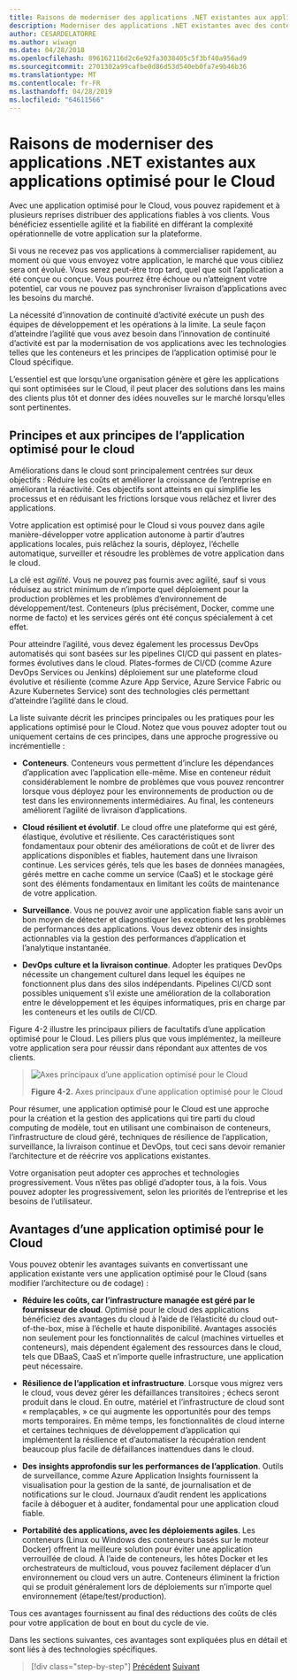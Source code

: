 ```yaml
---
title: Raisons de moderniser des applications .NET existantes aux applications optimisé pour le Cloud
description: Moderniser des applications .NET existantes avec des conteneurs de Cloud Azure et Windows | Raisons de moderniser des applications .NET existantes aux applications optimisé pour le Cloud
author: CESARDELATORRE
ms.author: wiwagn
ms.date: 04/28/2018
ms.openlocfilehash: 896162116d2c6e92fa3038405c5f3bf40a956ad9
ms.sourcegitcommit: 2701302a99cafbe0d86d53d540eb0fa7e9b46b36
ms.translationtype: MT
ms.contentlocale: fr-FR
ms.lasthandoff: 04/28/2019
ms.locfileid: "64611566"
---
```

# <a name="reasons-to-modernize-existing-net-apps-to-cloud-optimized-applications"></a>Raisons de moderniser des applications .NET existantes aux applications optimisé pour le Cloud

Avec une application optimisé pour le Cloud, vous pouvez rapidement et à plusieurs reprises distribuer des applications fiables à vos clients. Vous bénéficiez essentielle agilité et la fiabilité en différant la complexité opérationnelle de votre application sur la plateforme.

Si vous ne recevez pas vos applications à commercialiser rapidement, au moment où que vous envoyez votre application, le marché que vous cibliez sera ont évolué. Vous serez peut-être trop tard, quel que soit l’application a été conçue ou conçue. Vous pourrez être échoue ou n’atteignent votre potentiel, car vous ne pouvez pas synchroniser livraison d’applications avec les besoins du marché.

La nécessité d’innovation de continuité d’activité exécute un push des équipes de développement et les opérations à la limite. La seule façon d’atteindre l’agilité que vous avez besoin dans l’innovation de continuité d’activité est par la modernisation de vos applications avec les technologies telles que les conteneurs et les principes de l’application optimisé pour le Cloud spécifique.

L’essentiel est que lorsqu’une organisation génère et gère les applications qui sont optimisées sur le Cloud, il peut placer des solutions dans les mains des clients plus tôt et donner des idées nouvelles sur le marché lorsqu’elles sont pertinentes.

## <a name="cloud-optimized-application-principles-and-tenets"></a>Principes et aux principes de l’application optimisé pour le cloud 

Améliorations dans le cloud sont principalement centrées sur deux objectifs : Réduire les coûts et améliorer la croissance de l’entreprise en améliorant la réactivité. Ces objectifs sont atteints en qui simplifie les processus et en réduisant les frictions lorsque vous relâchez et livrer des applications.

Votre application est optimisé pour le Cloud si vous pouvez dans agile manière-développer votre application autonome à partir d’autres applications locales, puis relâchez la souris, déployez, l’échelle automatique, surveiller et résoudre les problèmes de votre application dans le cloud.

La clé est *agilité*. Vous ne pouvez pas fournis avec agilité, sauf si vous réduisez au strict minimum de n’importe quel déploiement pour la production problèmes et les problèmes d’environnement de développement/test. Conteneurs (plus précisément, Docker, comme une norme de facto) et les services gérés ont été conçus spécialement à cet effet.

Pour atteindre l’agilité, vous devez également les processus DevOps automatisés qui sont basées sur les pipelines CI/CD qui passent en plates-formes évolutives dans le cloud. Plates-formes de CI/CD (comme Azure DevOps Services ou Jenkins) déploiement sur une plateforme cloud évolutive et résiliente (comme Azure App Service, Azure Service Fabric ou Azure Kubernetes Service) sont des technologies clés permettant d’atteindre l’agilité dans le cloud.

La liste suivante décrit les principes principales ou les pratiques pour les applications optimisé pour le Cloud. Notez que vous pouvez adopter tout ou uniquement certains de ces principes, dans une approche progressive ou incrémentielle :

- **Conteneurs**. Conteneurs vous permettent d’inclure les dépendances d’application avec l’application elle-même. Mise en conteneur réduit considérablement le nombre de problèmes que vous pouvez rencontrer lorsque vous déployez pour les environnements de production ou de test dans les environnements intermédiaires. Au final, les conteneurs améliorent l’agilité de livraison d’applications.

- **Cloud résilient et évolutif**. Le cloud offre une plateforme qui est géré, élastique, évolutive et résiliente. Ces caractéristiques sont fondamentaux pour obtenir des améliorations de coût et de livrer des applications disponibles et fiables, hautement dans une livraison continue. Les services gérés, tels que les bases de données managées, gérés mettre en cache comme un service (CaaS) et le stockage géré sont des éléments fondamentaux en limitant les coûts de maintenance de votre application.

- **Surveillance**. Vous ne pouvez avoir une application fiable sans avoir un bon moyen de détecter et diagnostiquer les exceptions et les problèmes de performances des applications. Vous devez obtenir des insights actionnables via la gestion des performances d’application et l’analytique instantanée.

- **DevOps culture et la livraison continue**. Adopter les pratiques DevOps nécessite un changement culturel dans lequel les équipes ne fonctionnent plus dans des silos indépendants. Pipelines CI/CD sont possibles uniquement s’il existe une amélioration de la collaboration entre le développement et les équipes informatiques, pris en charge par les conteneurs et les outils de CI/CD.

Figure 4-2 illustre les principaux piliers de facultatifs d’une application optimisé pour le Cloud. Les piliers plus que vous implémentez, la meilleure votre application sera pour réussir dans répondant aux attentes de vos clients.

> ![Axes principaux d’une application optimisé pour le Cloud](./media/image2.png)
>
> **Figure 4-2.** Axes principaux d’une application optimisé pour le Cloud

Pour résumer, une application optimisé pour le Cloud est une approche pour la création et la gestion des applications qui tire parti du cloud computing de modèle, tout en utilisant une combinaison de conteneurs, l’infrastructure de cloud géré, techniques de résilience de l’application, surveillance, la livraison continue et DevOps, tout ceci sans devoir remanier l’architecture et de réécrire vos applications existantes.

Votre organisation peut adopter ces approches et technologies progressivement. Vous n’êtes pas obligé d’adopter tous, à la fois. Vous pouvez adopter les progressivement, selon les priorités de l’entreprise et les besoins de l’utilisateur.

## <a name="benefits-of-a-cloud-optimized-application"></a>Avantages d’une application optimisé pour le Cloud

Vous pouvez obtenir les avantages suivants en convertissant une application existante vers une application optimisé pour le Cloud (sans modifier l’architecture ou de codage) :

- **Réduire les coûts, car l’infrastructure managée est géré par le fournisseur de cloud**. Optimisé pour le cloud des applications bénéficiez des avantages du cloud à l’aide de l’élasticité du cloud out-of-the-box, mise à l’échelle et haute disponibilité. Avantages associés non seulement pour les fonctionnalités de calcul (machines virtuelles et conteneurs), mais dépendent également des ressources dans le cloud, tels que DBaaS, CaaS et n’importe quelle infrastructure, une application peut nécessaire.

- **Résilience de l’application et infrastructure**. Lorsque vous migrez vers le cloud, vous devez gérer les défaillances transitoires ; échecs seront produit dans le cloud. En outre, matériel et l’infrastructure de cloud sont « remplaçables, » ce qui augmente les opportunités pour des temps morts temporaires. En même temps, les fonctionnalités de cloud interne et certaines techniques de développement d’application qui implémentent la résilience et d’automatiser la récupération rendent beaucoup plus facile de défaillances inattendues dans le cloud.

- **Des insights approfondis sur les performances de l’application**. Outils de surveillance, comme Azure Application Insights fournissent la visualisation pour la gestion de la santé, de journalisation et de notifications sur le cloud. Journaux d’audit rendent les applications facile à déboguer et à auditer, fondamental pour une application cloud fiable.

- **Portabilité des applications, avec les déploiements agiles**. Les conteneurs (Linux ou Windows des conteneurs basés sur le moteur Docker) offrent la meilleure solution pour éviter une application verrouillée de cloud. À l’aide de conteneurs, les hôtes Docker et les orchestrateurs de multicloud, vous pouvez facilement déplacer d’un environnement ou cloud vers un autre. Conteneurs éliminent la friction qui se produit généralement lors de déploiements sur n’importe quel environnement (étape/test/production).

Tous ces avantages fournissent au final des réductions des coûts de clés pour votre application de bout en bout du cycle de vie.

Dans les sections suivantes, ces avantages sont expliquées plus en détail et sont liés à des technologies spécifiques.

>[!div class="step-by-step"]
>[Précédent](index.md)
>[Suivant](microsoft-technologies-in-cloud-optimized-applications.md)